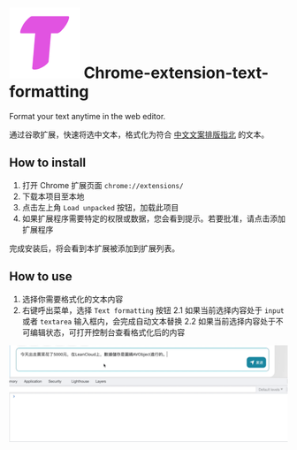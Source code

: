 # ![](./icon-128.png) Chrome-extension-text-formatting

Format your text anytime in the web editor.

通过谷歌扩展，快速将选中文本，格式化为符合 [中文文案排版指北](https://github.com/sparanoid/chinese-copywriting-guidelines) 的文本。

## How to install

1. 打开 Chrome 扩展页面 `chrome://extensions/`
2. 下载本项目至本地
3. 点击左上角 `Load unpacked` 按钮，加载此项目
4. 如果扩展程序需要特定的权限或数据，您会看到提示。若要批准，请点击添加扩展程序

完成安装后，将会看到本扩展被添加到扩展列表。

## How to use

1. 选择你需要格式化的文本内容
2. 右键呼出菜单，选择 `Text formatting` 按钮
  2.1 如果当前选择内容处于 `input` 或者 `textarea` 输入框内，会完成自动文本替换
  2.2 如果当前选择内容处于不可编辑状态，可打开控制台查看格式化后的内容

![](./images//demo.gif)